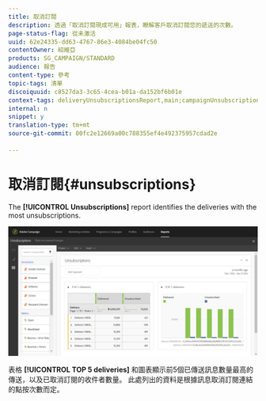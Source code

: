 ```yaml
---
title: 取消訂閱
description: 透過「取消訂閱現成可用」報表，瞭解客戶取消訂閱您的遞送的次數。
page-status-flag: 從未激活
uuid: 62e24335-dd63-4767-86e3-4084be04fc50
contentOwner: 紹維亞
products: SG_CAMPAIGN/STANDARD
audience: 報告
content-type: 參考
topic-tags: 清單
discoiquuid: c8527da3-3c65-4cea-b01a-da152bf6b01e
context-tags: deliveryUnsubscriptionsReport,main;campaignUnsubscriptionsReport,main;programUnsubscriptionsReport,main
internal: n
snippet: y
translation-type: tm+mt
source-git-commit: 00fc2e12669a00c788355ef4e492375957cdad2e

---
```



# 取消訂閱{#unsubscriptions}

The **[!UICONTROL Unsubscriptions]** report identifies the deliveries with the most unsubscriptions.

![](assets/delivery_reports_unsub.png)

表格 **[!UICONTROL TOP 5 deliveries]** 和圖表顯示前5個已傳送訊息數量最高的傳送，以及已取消訂閱的收件者數量。 此處列出的資料是根據訊息取消訂閱連結的點按次數而定。
